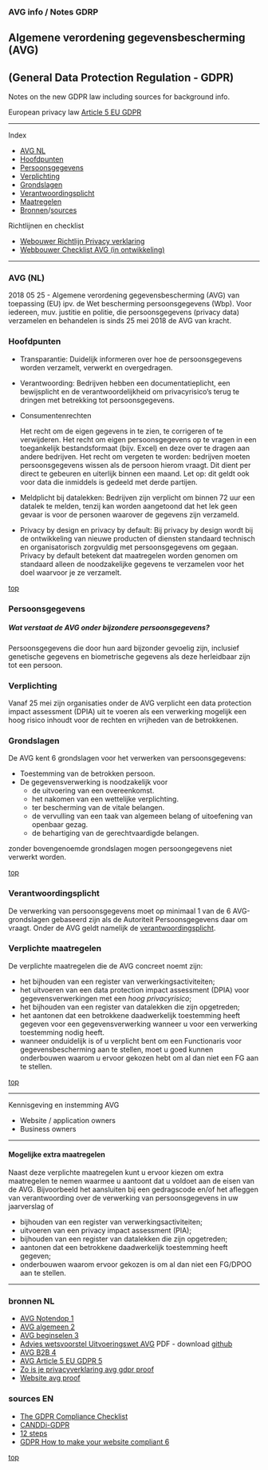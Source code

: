 ###  AVG info / Notes GDRP

## Algemene verordening gegevensbescherming (AVG)

## (General Data Protection Regulation - GDPR)

Notes on the new GDPR law including sources for background info.

European privacy law [Article 5 EU GDPR](http://www.privacy-regulation.eu/en/5.htm)

---

Index
- [AVG NL](#avg-nl)
- [Hoofdpunten](#hoofdpunten)
- [Persoonsgegevens](#persoonsgegevens)
- [Verplichting](#verplichting)
- [Grondslagen](#grondslagen)
- [Verantwoordingsplicht](#verantwoordingsplicht)
- [Maatregelen](#verplichte-maatregelen)
- [Bronnen](#bronnen-nl)/[sources](#sources-en)

Richtlijnen en checklist
- [Webouwer Richtlijn Privacy verklaring](https://github.com/webbouwer/boilerplates/blob/master/data/privacy/GDPR/checklist_AVG_media.md)
- [Webbouwer Checklist AVG (in ontwikkeling)](https://github.com/webbouwer/boilerplates/blob/master/data/privacy/GDPR/checklist_AVG.md)

---

### AVG (NL)

2018 05 25 - Algemene verordening gegevensbescherming (AVG) van toepassing (EU) ipv. de Wet bescherming persoonsgegevens (Wbp). Voor iedereen, muv. justitie en politie, die persoonsgegevens (privacy data) verzamelen en behandelen is sinds 25 mei 2018 de AVG van kracht. 

### Hoofdpunten

- Transparantie: Duidelijk informeren over hoe de persoonsgegevens worden verzamelt, verwerkt en overgedragen.

- Verantwoording: Bedrijven hebben een documentatieplicht, een bewijsplicht en de verantwoordelijkheid om privacyrisico’s terug te dringen met betrekking tot persoonsgegevens.

- Consumentenrechten

    Het recht om de eigen gegevens in te zien, te corrigeren of te verwijderen.
    Het recht om eigen persoonsgegevens op te vragen in een toegankelijk bestandsformaat (bijv. Excel) en deze over te dragen aan andere bedrijven.
    Het recht om vergeten te worden: bedrijven moeten persoonsgegevens wissen als de persoon hierom vraagt. Dit dient per direct te gebeuren en uiterlijk binnen een maand. Let op: dit geldt ook voor data die inmiddels is gedeeld met derde partijen.

- Meldplicht bij datalekken: Bedrijven zijn verplicht om binnen 72 uur een datalek te melden, tenzij kan worden aangetoond dat het lek geen gevaar is voor de personen waarover de gegevens zijn verzameld.

- Privacy by design en privacy by default: Bij privacy by design wordt bij de ontwikkeling van nieuwe producten of diensten standaard technisch en organisatorisch zorgvuldig met persoonsgegevens om gegaan. Privacy by default betekent dat maatregelen worden genomen om standaard alleen de noodzakelijke gegevens te verzamelen voor het doel waarvoor je ze verzamelt.

[top](#avg-info--notes-gdrp)

### Persoonsgegevens

##### Wat verstaat de AVG onder bijzondere persoonsgegevens?
Persoonsgegevens die door hun aard bijzonder gevoelig zijn, inclusief genetische gegevens en biometrische gegevens als deze herleidbaar zijn tot een persoon.

### Verplichting

Vanaf 25 mei zijn organisaties onder de AVG verplicht een data protection impact assessment (DPIA) uit te voeren als een verwerking mogelijk een hoog risico inhoudt voor de rechten en vrijheden van de betrokkenen.

### Grondslagen

De AVG kent 6 grondslagen voor het verwerken van persoonsgegevens:

- Toestemming van de betrokken persoon.
- De gegevensverwerking is noodzakelijk voor
  - de uitvoering van een overeenkomst.
  - het nakomen van een wettelijke verplichting.
  - ter bescherming van de vitale belangen.
  - de vervulling van een taak van algemeen belang of uitoefening van openbaar gezag.
  - de behartiging van de gerechtvaardigde belangen.

zonder bovengenoemde grondslagen mogen persoongegevens niet verwerkt worden.

[top](#avg-info--notes-gdrp)

### Verantwoordingsplicht

De verwerking van persoonsgegevens moet op minimaal 1 van de 6 AVG-grondslagen gebaseerd zijn als de Autoriteit Persoonsgegevens daar om vraagt. 
Onder de AVG geldt namelijk de [verantwoordingsplicht](https://autoriteitpersoonsgegevens.nl/nl/onderwerpen/avg-europese-privacywetgeving/verantwoordingsplicht).

###  Verplichte maatregelen

De verplichte maatregelen die de AVG concreet noemt zijn:
- het bijhouden van een register van verwerkingsactiviteiten; 
- het uitvoeren van een data protection impact assessment (DPIA) voor gegevensverwerkingen met een *hoog privacyrisico*;
- het bijhouden van een register van datalekken die zijn opgetreden;
- het aantonen dat een betrokkene daadwerkelijk toestemming heeft gegeven voor een gegevensverwerking wanneer u voor een verwerking toestemming nodig heeft.
- wanneer onduidelijk is of u verplicht bent om een Functionaris voor gegevensbescherming aan te stellen, moet u goed kunnen onderbouwen waarom u ervoor gekozen hebt om al dan niet een FG aan te stellen.

[top](#avg-info--notes-gdrp)

---

Kennisgeving en instemming AVG
- Website / application owners
- Business owners

---

#### Mogelijke extra maatregelen 

Naast deze verplichte maatregelen kunt u ervoor kiezen om extra maatregelen te nemen waarmee u aantoont dat u voldoet aan de eisen van de AVG. 
Bijvoorbeeld het aansluiten bij een gedragscode en/of het afleggen van verantwoording over de verwerking van persoonsgegevens in uw jaarverslag of 
- bijhouden van een register van verwerkingsactiviteiten;
- uitvoeren van een privacy impact assessment (PIA);
- bijhouden van een register van datalekken die zijn opgetreden;
- aantonen dat een betrokkene daadwerkelijk toestemming heeft gegeven;
- onderbouwen waarom ervoor gekozen is om al dan niet een FG/DPOO aan te stellen.

---


### bronnen NL
- [AVG Notendop 1](https://autoriteitpersoonsgegevens.nl/sites/default/files/atoms/files/avg_in_een_notendop.pdf)
- [AVG algemeen 2](https://autoriteitpersoonsgegevens.nl/nl/onderwerpen/avg-europese-privacywetgeving/algemene-informatie-avg)
- [AVG beginselen 3](http://www.privacy-regulation.eu/nl/artikel-5-beginselen-inzake-verwerking-van-persoonsgegevens-EU-AVG.htm)
- [Advies wetsvoorstel Uitvoeringswet AVG](https://autoriteitpersoonsgegevens.nl/sites/default/files/atoms/files/advies_uitvoeringswet_avg.pdf) PDF - download [github](https://github.com/webbouwer/boilerplates/blob/master/data/privacy/GDPR/advies_uitvoeringswet_avg.pdf)
- [AVG B2B 4](https://www.onlinesucces.nl/b2b-avg-gdpr-marketing/)
- [AVG Article 5 EU GDPR 5](http://www.privacy-regulation.eu/en/5.htm)
- [Zo is je privacyverklaring avg gdpr proof](https://www.frankwatching.com/archive/2018/01/12/zo-is-je-privacyverklaring-avg-gdpr-proof/)
- [Website avg proof](https://www.webvalue.nl/blog/website-avg-proof)

### sources EN
- [The GDPR Compliance Checklist](https://gdprchecklist.io/) 
- [CANDDi-GDPR](https://42kau828bfupkoivy3cyep8r-wpengine.netdna-ssl.com/assets/CANDDi-GDPR.pdf) 
- [12 steps](https://ico.org.uk/media/1624219/preparing-for-the-gdpr-12-steps.pdf)
- [GDPR How to make your website compliant 6](https://www.hallaminternet.com/how-to-make-your-website-gdpr-compliant/)

[top](#avg-info--notes-gdrp)
